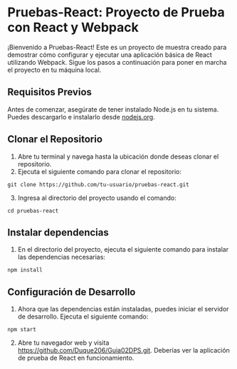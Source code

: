 # Pruebas-React: Proyecto de Prueba con React y Webpack
¡Bienvenido a Pruebas-React! Este es un proyecto de muestra creado para demostrar
cómo configurar y ejecutar una aplicación básica de React utilizando Webpack. Sigue
los pasos a continuación para poner en marcha el proyecto en tu máquina local.
## Requisitos Previos
Antes de comenzar, asegúrate de tener instalado Node.js en tu sistema. Puedes
descargarlo e instalarlo desde [nodejs.org](https://nodejs.org/).
## Clonar el Repositorio
1. Abre tu terminal y navega hasta la ubicación donde deseas clonar el repositorio.
2. Ejecuta el siguiente comando para clonar el repositorio:
```
git clone https://github.com/tu-usuario/pruebas-react.git
```
3. Ingresa al directorio del proyecto usando el comando:
```
cd pruebas-react
```
## Instalar dependencias
1. En el directorio del proyecto, ejecuta el siguiente comando para instalar las
dependencias necesarias:
```
npm install
```
## Configuración de Desarrollo
1. Ahora que las dependencias están instaladas, puedes iniciar el servidor de
desarrollo. Ejecuta el siguiente comando:
```
npm start
```
2. Abre tu navegador web y visita https://github.com/Duque206/Guia02DPS.git.
Deberías ver la aplicación de prueba de React en funcionamiento.
